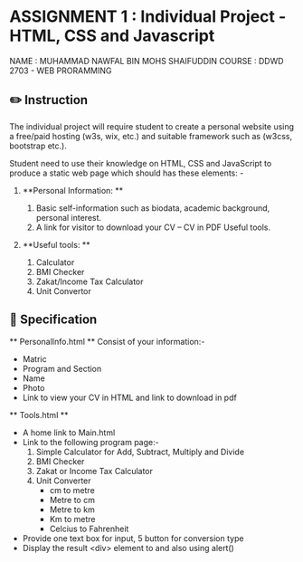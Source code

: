 # ASSIGNMENT 1 : Individual Project - HTML, CSS and Javascript #
NAME	: MUHAMMAD NAWFAL BIN MOHS SHAIFUDDIN
COURSE	: DDWD 2703 - WEB PRORAMMING

## ✏️ Instruction ##
The individual project will require student to create a personal website using a free/paid hosting (w3s, wix, etc.) and suitable framework such as (w3css, bootstrap etc.). 

Student need to use their knowledge on HTML, CSS and JavaScript to produce a static web page which should has these elements: -

1. **Personal Information: **
	1. Basic self-information such as biodata, academic background, personal interest. 
	2. A link for visitor to download your CV – CV in PDF Useful tools. 

2. **Useful tools: **
	1. Calculator 
	2. BMI Checker 
	3. Zakat/Income Tax Calculator 
	4. Unit Convertor 

## 📝 Specification ##
** PersonalInfo.html ** 
Consist of your information:- 
* Matric 
* Program and Section 
* Name 
* Photo 
* Link to view your CV in HTML and link to download in pdf

** Tools.html ** 
* A home link to Main.html 
* Link to the following program page:-  
	1. Simple Calculator for Add, Subtract, Multiply and Divide  
	2. BMI Checker 
	3. Zakat or Income Tax Calculator
	4. Unit Converter 
		* cm to metre 
		* Metre to cm 
		* Metre to km 
		* Km to metre 
		* Celcius to Fahrenheit 
* Provide  one text box for input, 5 button for conversion type  
* Display the result &lt;div&gt; element to and also using alert()

